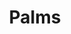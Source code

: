 ---
ee_id: '130'
site: '1'
type: '2'
long_id: 2011-075 Palms
url: 2011-075-palms
title: Palms
year: '2011'
medium: Pencil on paper (produced with Mutoh XP-300 Series printer)
commission:
add_credit:
dims: 28.5 x 19.5 inches
pitch: "Plotter-drawn palm tree, produced in an edition of 6.&nbsp; \n​"
ps:
live_url:
related:
youtube:
imgs: palms-2011-075-full-2-database-ih.jpg
subheading:
year2: '2011'
download:
add_credits:
related_code:
layout: things-i-made
---